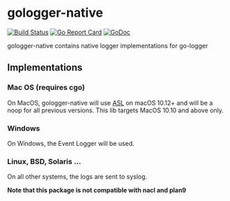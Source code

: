 # gologger-native

[![Build Status](https://travis-ci.org/Nivl/gologger-native.svg)](https://travis-ci.org/Nivl/gologger-native)
[![Go Report Card](https://goreportcard.com/badge/github.com/nivl/gologger-native)](https://goreportcard.com/report/github.com/nivl/gologger-native)
[![GoDoc](https://godoc.org/github.com/Nivl/gologger-native?status.svg)](https://godoc.org/github.com/Nivl/gologger-native)

gologger-native contains native logger implementations for go-logger

## Implementations

### Mac OS (requires cgo)

On MacOS, gologger-native will use [ASL](https://developer.apple.com/documentation/os/logging) on macOS 10.12+
and will be a noop for all previous versions. This lib targets MacOS 10.10 and above only.

### Windows

On Windows, the Event Logger will be used.

### Linux, BSD, Solaris ...

On all other systems, the logs are sent to syslog.

**Note that this package is not compatible with nacl and plan9**
